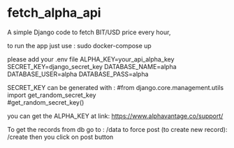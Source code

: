 # fetch_alpha_api

A simple Django code to fetch BIT/USD price every hour, 

to run the app just use :
sudo docker-compose up

please add your .env file
ALPHA_KEY=your_api_alpha_key
SECRET_KEY=django_secret_key
DATABASE_NAME=alpha
DATABASE_USER=alpha
DATABASE_PASS=alpha

SECRET_KEY can be generated with :
#from django.core.management.utils import get_random_secret_key  
#get_random_secret_key()

you can get the ALPHA_KEY at link: https://www.alphavantage.co/support/

To get the records from db go to :
/data
to force post (to create new record):
/create
then you click on post button
